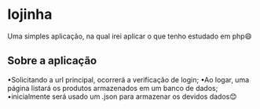 # lojinha
Uma simples aplicação, na qual irei aplicar o que tenho estudado em php😄

## Sobre a aplicação
•Solicitando a url principal, ocorrerá a verificação de login;
•Ao logar, uma página listará os produtos armazenados em um banco de dados;
•inicialmente será usado um .json para armazenar os devidos dados😊

